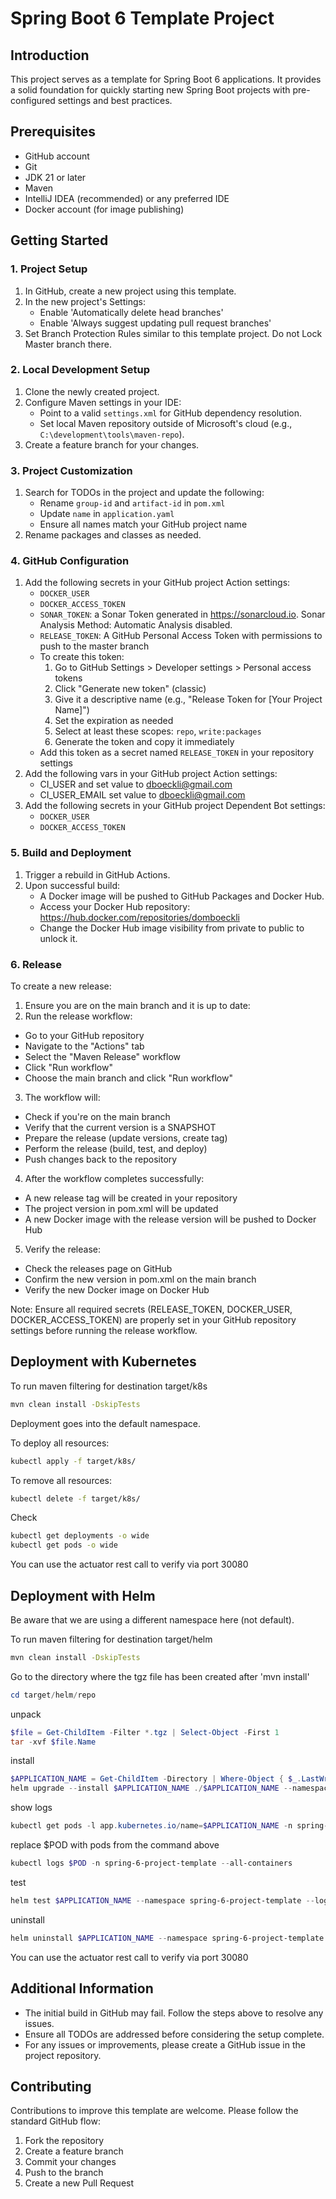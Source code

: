 # Spring Boot 6 Template Project

## Introduction
This project serves as a template for Spring Boot 6 applications. It provides a solid foundation for quickly starting new Spring Boot projects with pre-configured settings and best practices.

## Prerequisites
- GitHub account
- Git
- JDK 21 or later
- Maven
- IntelliJ IDEA (recommended) or any preferred IDE
- Docker account (for image publishing)

## Getting Started

### 1. Project Setup
1. In GitHub, create a new project using this template.
2. In the new project's Settings:
    - Enable 'Automatically delete head branches'
    - Enable 'Always suggest updating pull request branches'
3. Set Branch Protection Rules similar to this template project. Do not Lock Master branch there.

### 2. Local Development Setup
1. Clone the newly created project.
2. Configure Maven settings in your IDE:
    - Point to a valid `settings.xml` for GitHub dependency resolution.
    - Set local Maven repository outside of Microsoft's cloud (e.g., `C:\development\tools\maven-repo`).
3. Create a feature branch for your changes.

### 3. Project Customization
1. Search for TODOs in the project and update the following:
    - Rename `group-id` and `artifact-id` in `pom.xml`
    - Update `name` in `application.yaml`
    - Ensure all names match your GitHub project name
2. Rename packages and classes as needed.

### 4. GitHub Configuration
1. Add the following secrets in your GitHub project Action settings:
    - `DOCKER_USER`
    - `DOCKER_ACCESS_TOKEN`
    - `SONAR_TOKEN`: a Sonar Token generated in https://sonarcloud.io. Sonar Analysis Method: Automatic Analysis disabled. 
    - `RELEASE_TOKEN`: A GitHub Personal Access Token with permissions to push to the master branch
    - To create this token:
        1. Go to GitHub Settings > Developer settings > Personal access tokens
        2. Click "Generate new token" (classic)
        3. Give it a descriptive name (e.g., "Release Token for [Your Project Name]")
        4. Set the expiration as needed
        5. Select at least these scopes: `repo`, `write:packages`
        6. Generate the token and copy it immediately
    - Add this token as a secret named `RELEASE_TOKEN` in your repository settings
2. Add the following vars in your GitHub project Action settings:
    - CI_USER and set value to dboeckli@gmail.com
    - CI_USER_EMAIL set value to dboeckli@gmail.com
3. Add the following secrets in your GitHub project Dependent Bot settings:
   - `DOCKER_USER`
   - `DOCKER_ACCESS_TOKEN`

### 5. Build and Deployment
1. Trigger a rebuild in GitHub Actions.
2. Upon successful build:
    - A Docker image will be pushed to GitHub Packages and Docker Hub.
    - Access your Docker Hub repository: https://hub.docker.com/repositories/domboeckli
    - Change the Docker Hub image visibility from private to public to unlock it.

### 6. Release
To create a new release:

1. Ensure you are on the main branch and it is up to date:
2. Run the release workflow:
- Go to your GitHub repository
- Navigate to the "Actions" tab
- Select the "Maven Release" workflow
- Click "Run workflow"
- Choose the main branch and click "Run workflow"
3. The workflow will:
- Check if you're on the main branch
- Verify that the current version is a SNAPSHOT
- Prepare the release (update versions, create tag)
- Perform the release (build, test, and deploy)
- Push changes back to the repository
4. After the workflow completes successfully:
- A new release tag will be created in your repository
- The project version in pom.xml will be updated
- A new Docker image with the release version will be pushed to Docker Hub
5. Verify the release:
- Check the releases page on GitHub
- Confirm the new version in pom.xml on the main branch
- Verify the new Docker image on Docker Hub

Note: Ensure all required secrets (RELEASE_TOKEN, DOCKER_USER, DOCKER_ACCESS_TOKEN) are properly set in your GitHub repository settings before running the release workflow.

## Deployment with Kubernetes

To run maven filtering for destination target/k8s
```bash
mvn clean install -DskipTests 
```

Deployment goes into the default namespace.

To deploy all resources:
```bash
kubectl apply -f target/k8s/
```

To remove all resources:
```bash
kubectl delete -f target/k8s/
```

Check
```bash
kubectl get deployments -o wide
kubectl get pods -o wide
```

You can use the actuator rest call to verify via port 30080

## Deployment with Helm

Be aware that we are using a different namespace here (not default).

To run maven filtering for destination target/helm
```bash
mvn clean install -DskipTests 
```

Go to the directory where the tgz file has been created after 'mvn install'
```powershell
cd target/helm/repo
```

unpack
```powershell
$file = Get-ChildItem -Filter *.tgz | Select-Object -First 1
tar -xvf $file.Name
```

install
```powershell
$APPLICATION_NAME = Get-ChildItem -Directory | Where-Object { $_.LastWriteTime -ge $file.LastWriteTime } | Select-Object -ExpandProperty Name
helm upgrade --install $APPLICATION_NAME ./$APPLICATION_NAME --namespace spring-6-project-template --create-namespace --wait --timeout 5m --debug --render-subchart-notes
```

show logs
```powershell
kubectl get pods -l app.kubernetes.io/name=$APPLICATION_NAME -n spring-6-project-template
```
replace $POD with pods from the command above
```powershell
kubectl logs $POD -n spring-6-project-template --all-containers
```

test
```powershell
helm test $APPLICATION_NAME --namespace spring-6-project-template --logs
```

uninstall
```powershell
helm uninstall $APPLICATION_NAME --namespace spring-6-project-template
```

You can use the actuator rest call to verify via port 30080

## Additional Information
- The initial build in GitHub may fail. Follow the steps above to resolve any issues.
- Ensure all TODOs are addressed before considering the setup complete.
- For any issues or improvements, please create a GitHub issue in the project repository.

## Contributing
Contributions to improve this template are welcome. Please follow the standard GitHub flow:
1. Fork the repository
2. Create a feature branch
3. Commit your changes
4. Push to the branch
5. Create a new Pull Request
